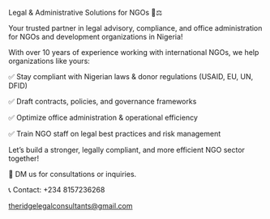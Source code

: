 Legal & Administrative Solutions for NGOs 📜⚖️

Your trusted partner in legal advisory, compliance, and office administration for NGOs and development organizations in Nigeria!

With over 10 years of experience working with international NGOs, we help organizations like yours: 

✅ Stay compliant with Nigerian laws & donor regulations (USAID, EU, UN, DFID)

✅ Draft contracts, policies, and governance frameworks

✅ Optimize office administration & operational efficiency

✅ Train NGO staff on legal best practices and risk management

Let’s build a stronger, legally compliant, and more efficient NGO sector together!

📩 DM us for consultations or inquiries.

📞 Contact: +234 8157236268 

theridgelegalconsultants@gmail.com
